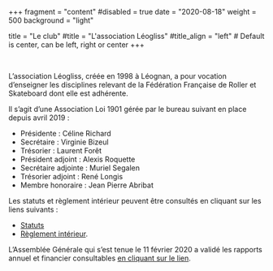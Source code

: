 +++
fragment = "content"
#disabled = true
date = "2020-08-18"
weight = 500
background = "light"

title = "Le club"
#title = "L'association Léogliss" 
#title_align = "left" # Default is center, can be left, right or center
+++

 

L’association Léogliss, créée en 1998 à Léognan, a pour vocation d’enseigner les disciplines relevant de la Fédération Française de Roller et Skateboard dont elle est adhérente. 

Il s’agit d’une Association Loi 1901 gérée par le bureau suivant en place depuis avril 2019 :
- Présidente : Céline Richard
- Secrétaire : Virginie Bizeul 
- Trésorier : Laurent Forêt 
- Président adjoint : Alexis Roquette
- Secrétaire adjointe : Muriel Segalen
- Trésorier adjoint : René Longis
- Membre honoraire : Jean Pierre Abribat

Les statuts et règlement intérieur peuvent être consultés en cliquant sur les liens suivants : 
 - [Statuts](https://drive.google.com/file/d/1NLQ1JTxLKLfIgsmMuNA-_Je538Z5eQSV/view?usp=sharing)
 - [Règlement intérieur](https://drive.google.com/file/d/1fkjaaIAsa-nC2LH4fRwR9tTBnkkG8_J5/view?usp=sharing).

L’Assemblée Générale qui s’est tenue le 11 février 2020 a validé les rapports annuel et financier consultables [en cliquant sur le lien](https://drive.google.com/file/d/1YBbo_zA2zBym4NahiQ1PVIkxfEA6MB4w/view?usp=sharing).
